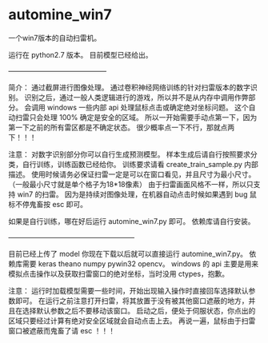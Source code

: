 ﻿# automine_win7
一个win7版本的自动扫雷机。

运行在 python2.7 版本。
目前模型已经给出。

——————————————

简介：
通过截屏进行图像处理。
通过卷积神经网络训练的针对扫雷版本的数字识别。
识别之后，通过一般人类逻辑进行的游戏，所以并不是从内存中调用作弊部分。
会调用 windows 一些内部 api 处理鼠标点击或确定绝对坐标问题。
这个自动扫雷只会处理 100% 确定是安全的区域。
所以一开始需要手动点第一下，因为第一下之前的所有雷区都是不确定状态。
很少概率点一下不行，那就点两下！！！

注意：
对数字识别部分你可以自行生成预测模型。
样本生成后请自行按照要求分类，自行训练，训练函数已经给你。
训练要求请看 create_train_sample.py 内部描述。
使用时候请务必保证扫雷一定是可以在窗口看见，并且尺寸为最小尺寸。（一般最小尺寸就是单个格子为18*18像素）
由于扫雷画面风格不一样，所以只支持 win7 的扫雷。
因为是持续对图像处理，在机器自动点击时候如果遇到 bug 鼠标不停鬼畜按 esc 即可。

如果是自行训练，哪在好后运行 automine_win7.py 即可。
依赖库请自行安装。

——————————————————

目前已经上传了 model 你现在下载以后就可以直接运行 automine_win7.py。
依赖库需要 keras theano numpy pywin32 opencv。
windows 的 api 主要是用来模拟点击操作以及获取扫雷窗口的绝对坐标，当时没用 ctypes，抱歉。

注意：
运行时加载模型需要一些时间，开始出现输入操作时直接回车选择默认参数即可。
在运行之前注意打开扫雷，将其放置于没有被其他窗口遮蔽的地方，并且在选择默认参数之后不要移动该窗口。
启动之后，便处于伺服状态，你点出的区域只要经过计算有绝对安全区域就会自动点击上去。
再说一遍，鼠标由于扫雷窗口被遮蔽而鬼畜了请 esc ！！！